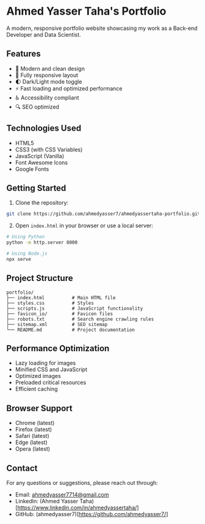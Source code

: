 # Ahmed Yasser Taha's Portfolio

A modern, responsive portfolio website showcasing my work as a Back-end Developer and Data Scientist.

## Features

- 🎨 Modern and clean design
- 📱 Fully responsive layout
- 🌓 Dark/Light mode toggle
- ⚡ Fast loading and optimized performance
- ♿ Accessibility compliant
- 🔍 SEO optimized

## Technologies Used

- HTML5
- CSS3 (with CSS Variables)
- JavaScript (Vanilla)
- Font Awesome Icons
- Google Fonts

## Getting Started

1. Clone the repository:
```bash
git clone https://github.com/ahmedyasser7/ahmedyassertaha-portfolio.git
```

2. Open `index.html` in your browser or use a local server:
```bash
# Using Python
python -m http.server 8000

# Using Node.js
npx serve
```

## Project Structure

```
portfolio/
├── index.html          # Main HTML file
├── styles.css          # Styles
├── scripts.js          # JavaScript functionality
├── favicon_io/         # Favicon files
├── robots.txt          # Search engine crawling rules
├── sitemap.xml         # SEO sitemap
└── README.md           # Project documentation
```

## Performance Optimization

- Lazy loading for images
- Minified CSS and JavaScript
- Optimized images
- Preloaded critical resources
- Efficient caching

## Browser Support

- Chrome (latest)
- Firefox (latest)
- Safari (latest)
- Edge (latest)
- Opera (latest)

## Contact

For any questions or suggestions, please reach out through:
- Email: ahmedyasser7714@gmail.com
- LinkedIn: (Ahmed Yasser Taha)[https://www.linkedin.com/in/ahmedyassertaha/]
- GitHub: (ahmedyasser7)[https://github.com/ahmedyasser7/] 